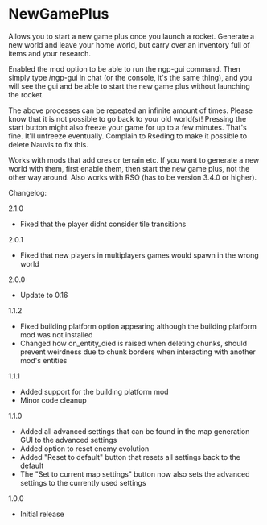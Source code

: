 # NewGamePlus

Allows you to start a new game plus once you launch a rocket. Generate a new world and leave your home world, but carry over an inventory full of items and your research.

Enabled the mod option to be able to run the ngp-gui command. Then simply type /ngp-gui in chat (or the console, it's the same thing), and you will see the gui and be able to start the new game plus without launching the rocket.

The above processes can be repeated an infinite amount of times. Please know that it is not possible to go back to your old world(s)! Pressing the start button might also freeze your game for up to a few minutes. That's fine. It'll unfreeze eventually. Complain to Rseding to make it possible to delete Nauvis to fix this.

Works with mods that add ores or terrain etc. If you want to generate a new world with them, first enable them, then start the new game plus, not the other way around. Also works with RSO (has to be version 3.4.0 or higher).

Changelog:

2.1.0

* Fixed that the player didnt consider tile transitions

2.0.1

* Fixed that new players in multiplayers games would spawn in the wrong world

2.0.0

* Update to 0.16

1.1.2

* Fixed building platform option appearing although the building platform mod was not installed
* Changed how on_entity_died is raised when deleting chunks, should prevent weirdness due to chunk borders when interacting with another mod's entities

1.1.1

* Added support for the building platform mod
* Minor code cleanup

1.1.0

* Added all advanced settings that can be found in the map generation GUI to the advanced settings
* Added option to reset enemy evolution
* Added "Reset to default" button that resets all settings back to the default
* The "Set to current map settings" button now also sets the advanced settings to the currently used settings

1.0.0

* Initial release
